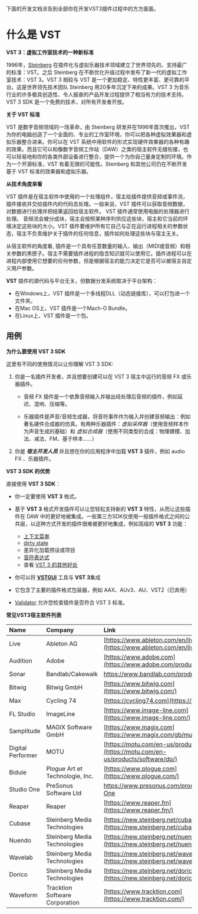 下面的开发文档涉及到全部你在开发VST3插件过程中的方方面面。

# 什么是 VST



**VST 3：虚拟工作室技术的一种新标准**

1996年，[Steinberg](https://www.steinberg.net/) 在插件化与虚拟乐器技术领域建立了世界领先的、支持最广的标准：VST。之后 Steinberg 在不断优化升级过程中发布了新一代的虚拟工作室技术：VST 3。VST 3 相较与 VST 是一个更加稳定、特性更丰富、更可靠的平台。这是世界领先技术团队 Steinberg 用20多年沉淀下来的成果。VST 3 为音乐行业的许多极具创造性、令人振奋的产品开发过程提供了相当有力的技术支持。VST 3 SDK 是一个免费的技术，对所有开发者开放。



**关于 VST 标准**

VST 是数字音频领域的一场革命，由 Steinberg 研发并在1996年首次推出，VST 为你的电脑创造了一个全面的、专业的工作室环境，你可以把各种虚拟效果器和虚拟乐器整合进来。你可以在 VST 系统中用软件的形式实现硬件效果器的各种有趣的效果。而且它可以和像数字音频工作站（DAW）之类的宿主软件无缝衔接，也可以轻易地和你的各类外部设备进行整合，提供一个为你自己量身定制的环境。作为一个开源标准，VST 有着无限的可能性。Steinberg 和其他公司仍在不断开发基于 VST 标准的效果器和虚拟乐器。



**从技术角度来看**

VST 插件是在宿主软件中使用的一个处理组件，宿主给插件提供音频或事件流，插件接收并交给插件内的代码去处理。一般来说，VST 插件可以获取音频数据，对数据进行处理并把结果返回给宿主软件。 VST 插件通常使用电脑的处理器进行处理。 音频流会被分成块，宿主会按照某种序列供应这些块，宿主和它当前的环境决定这些块的大小。VST 插件要维护所有它自己与正在运行进程相关的参数状态，宿主不负责维护关于插件的任何信息，插件如何处理这些块与宿主无关。

从宿主软件的角度看, 插件是一个具有任意数量的输入、输出（MIDI或音频）和相关参数的黑匣子。宿主不需要插件进程的隐含知识就可以使用它。插件进程可以在进程内部使用它想要的任何参数，但是根据宿主的能力决定它是否可以被宿主自定义用户参数。

**VST** 插件的源代码与平台无关，但数据分发系统取决于平台架构：

- 在Windows上，VST 插件是一个多线程DLL（动态链接库），可以打包进一个文件夹。
- 在Mac OS上，VST 插件是一个Mach-O Bundle。
- 在Linux上，VST 插件是一个包。



## 用例

**为什么要使用 VST 3 SDK**

这里有不同的使用情况以让你理解 VST 3 SDK:

1. 你是一名插件开发者，并且想要创建可以在 VST 3 宿主中运行的音频 FX 或乐器插件。

   - 音频 FX 插件是一个依靠音频输入并输出经处理后音频的插件，例如延迟、混响、压缩等。

   - 乐器插件是声音/音频生成器，将音符事件作为输入并创建音频输出：例如著名硬件合成器的仿真。有两种乐器插件：*虚拟采样器*（使用音频样本作为声音生成的基础）和 *虚拟合成器*（使用不同类型的合成：物理建模、加法、减法、FM、基于样本……）

2. 你是 ***宿主开发人员*** 并且想在你的应用程序中加载 **VST 3** 插件，例如 audio FX 、乐器插件。



**VST 3 SDK 的优势**

直接使用 **VST 3 SDK**：

- 你一定要使用 **VST 3** 格式。
- 基于 **VST 3** 格式开发插件可以让您轻松支持新的 **VST 3** 特性，从而让这些插件在 DAW 中的更好地被集成。一些第三方SDK仅使用一般插件格式之间的公共层，以这种方式开发的插件很难被更好地集成，例如高级的 **VST 3** 功能：
   - [上下文菜单](https://developer.steinberg.help/display/VST/[3.5.0]+Context+Menu+Support)
   - [dirty state](https://developer.steinberg.help/display/VST/[3.1.0]+UI+Group+Editing%2C+Dirty+State+and+Open+Editor+Request+Support)
   - 差异化加载预设或项目
   - [音符表达式](https://developer.steinberg.help/display/VST/[3.5.0]+Note+Expression+Support)
   - 查看 [VST 3 的其他好处](https://developer.steinberg.help/display/VST/Main+benefits+of+VST+3)

- 你可以将 [**VSTGUI**](https://developer.steinberg.help/display/VST/Use+cases#Usecases-Vstgui) 工具与 **VST 3**集成
- 它包含了主要的插件格式包装器，例如 AAX、AUv3、AU、VST2（已弃用）
- [Validator](https://developer.steinberg.help/display/VST/Use+cases#Usecases-validator) 允许您检查插件是否符合 VST 3 标准。



**常见VST3宿主软件列表**

| Name | Company | Link |
| :---------------- | :------------------------------ | :----------------------------------------------------------- |
| Live | Ableton AG | [https://www.ableton.com/en/live](https://www.ableton.com/en/live/) |
| Audition | Adobe | [https://www.adobe.com](https://www.adobe.com/products/audition.html) |
| Sonar | Bandlab/Cakewalk | <https://www.bandlab.com/products/cakewalk> |
| Bitwig | Bitwig GmbH | [https://www.bitwig.com](https://www.bitwig.com/) |
| Max | Cycling 74 | [https://cycling74.com](https://cycling74.com/) |
| FL Studio | ImageLine | [https://www.image-line.com](https://www.image-line.com/) |
| Samplitude | MAGIX Software GmbH | [https://www.magix.com](https://www.magix.com/gb/music/samplitude/) |
| Digital Performer | MOTU | [https://motu.com/en-us/products/software/dp](https://motu.com/en-us/products/software/dp/) |
| Bidule | Plogue Art et Technologie, Inc. | [https://www.plogue.com](https://www.plogue.com/) |
| Studio One | PreSonus Software Ltd | <https://www.presonus.com/products/Studio-One> |
| Reaper | Reaper | [https://www.reaper.fm](https://www.reaper.fm/) |
| Cubase | Steinberg Media Technologies | [https://new.steinberg.net/cubase](https://new.steinberg.net/cubase/) |
| Nuendo | Steinberg Media Technologies | [https://new.steinberg.net/nuendo](https://new.steinberg.net/nuendo/) |
| Wavelab | Steinberg Media Technologies | [https://new.steinberg.net/wavelab](https://new.steinberg.net/wavelab/) |
| Dorico | Steinberg Media Technologies | [https://new.steinberg.net/dorico](https://new.steinberg.net/dorico/) |
| Waveform | Tracktion Software Corporation | [https://www.tracktion.com](https://www.tracktion.com/) |
